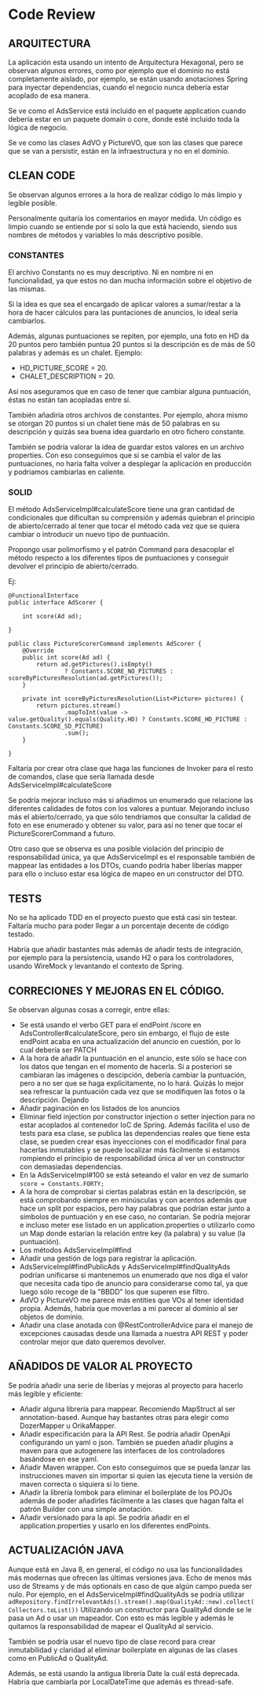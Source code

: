 # Code Review

## ARQUITECTURA

La aplicación esta usando un intento de Arquitectura Hexagonal, pero se observan algunos errores, como por ejemplo que el dominio no está completamente aislado, por ejemplo, se están usando anotaciones Spring para inyectar dependencias, cuando el negocio nunca debería estar acoplado de esa manera.

Se ve como el AdsService está incluido en el paquete application cuando debería estar en un paquete domain o core, donde esté incluído toda la lógica de negocio.

Se ve como las clases AdVO y PictureVO, que son las clases que parece que se van a persistir, están en la infraestructura y no en el dominio.

## CLEAN CODE

Se observan algunos errores a la hora de realizar código lo más limpio y legible posible.

Personalmente quitaría los comentarios en mayor medida. Un código es limpio cuando se entiende por si solo la que está haciendo, siendo sus nombres de métodos y variables lo más descriptivo posible.

### CONSTANTES

El archivo Constants no es muy descriptivo. Ni en nombre ni en funcionalidad, ya que estos no dan mucha información sobre el objetivo de las mismas.

Si la idea es que sea el encargado de aplicar valores a sumar/restar a la hora de hacer cálculos para las puntaciones de anuncios, lo ideal sería cambiarlos.

Además, algunas puntuaciones se repiten, por ejemplo, una foto en HD da 20 puntos pero también puntua 20 puntos si la descripción es de más de 50 palabras y además es un chalet. Ejemplo:
  * HD_PICTURE_SCORE = 20.
  * CHALET_DESCRIPTION = 20.

Así nos aseguramos que en caso de tener que cambiar alguna puntuación, éstas no están tan acopladas entre sí.

También añadiría otros archivos de constantes. Por ejemplo, ahora mismo se otorgan 20 puntos si un chalet tiene más de 50 palabras en su descripción y quizás sea buena idea guardarlo en otro fichero constante.

También se podría valorar la idea de guardar estos valores en un archivo properties. Con eso conseguimos que si se cambia el valor de las puntuaciones, no haría falta volver a desplegar la aplicación en producción y podriamos cambiarlas en caliente.

### SOLID

El método AdsServiceImpl#calculateScore tiene una gran cantidad de condicionales que dificultan su comprensión y además quiebran el principio de abierto/cerrado al tener que tocar el método cada vez que se quiera cambiar o introducir un nuevo tipo de puntuación.

Propongo usar polimorfismo y el patrón Command para desacoplar el método respecto a los diferentes tipos de puntuaciones y conseguir devolver el principio de abierto/cerrado.

Ej:
```
@FunctionalInterface
public interface AdScorer {

    int score(Ad ad);

}
```
```
public class PictureScorerCommand implements AdScorer {
    @Override
    public int score(Ad ad) {
        return ad.getPictures().isEmpty()
                ? Constants.SCORE_NO_PICTURES : scoreByPicturesResolution(ad.getPictures());
    }

    private int scoreByPicturesResolution(List<Picture> pictures) {
        return pictures.stream()
                .mapToInt(value -> value.getQuality().equals(Quality.HD) ? Constants.SCORE_HD_PICTURE : Constants.SCORE_SD_PICTURE)
                .sum();
    }

}
```

Faltaría por crear otra clase que haga las funciones de Invoker para el resto de comandos, clase que sería llamada desde AdsServiceImpl#calculateScore

Se podría mejorar incluso más si añadimos un enumerado que relacione las diferentes calidades de fotos con los valores a puntuar. Mejorando incluso más el abierto/cerrado, ya que sólo tendriamos que consultar la calidad de foto en ese enumerado y obtener su valor, para así no tener que tocar el PictureScorerCommand a futuro.

Otro caso que se observa es una posible violación del principio de responsabilidad única, ya que AdsServiceImpl es el responsable también de mappear las entidades a los DTOs, cuando podría haber liberías mapper para ello o incluso estar esa lógica de mapeo en un constructor del DTO.

## TESTS

No se ha aplicado TDD en el proyecto puesto que está casi sin testear. Faltaría mucho para poder llegar a un porcentaje decente de código testado. 

Habría que añadir bastantes más además de añadir tests de integración, por ejemplo para la persistencia, usando H2 o para los controladores, usando WireMock y levantando el contexto de Spring.

## CORRECIONES Y MEJORAS EN EL CÓDIGO.
Se observan algunas cosas a corregir, entre ellas:
- Se está usando el verbo GET para el endPoint /score en AdsController#calculateScore, pero sin embargo, el flujo de este endPoint acaba en una actualización del anuncio en cuestión, por lo cual debería ser PATCH
- A la hora de añadir la puntuación en el anuncio, este sólo se hace con los datos que tengan en el momento de hacerla. Si a posteriori se cambiaran las imágenes o descipción, debería cambiar la puntuación, pero a no ser que se haga explicitamente, no lo hará. Quizás lo mejor sea refrescar la puntuación cada vez que se modifiquen las fotos o la descripción. Dejando 
- Añadir paginación en los listados de los anuncios
- Eliminar field injection por constructor injection o setter injection para no estar acoplados al contenedor IoC de Spring. Además facilita el uso de tests para esa clase, se publica las dependencias reales que tiene esta clase, se pueden crear esas inyecciones con el modificador final para hacerlas inmutables y se puede localizar más fácilmente si estamos rompiendo el principio de responsabilidad única al ver un constructor con demasiadas dependencias.
- En la AdsServiceImpl#100 se está seteando el valor en vez de sumarlo `score = Constants.FORTY;`
- A la hora de comprobar si ciertas palabras están en la descripción, se está comprobando siempre en minúsculas y con acentos además que hace un split por espacios, pero hay palabras que podrían estar junto a símbolos de puntuación y en ese caso, no contarían. Se podría mejorar e incluso meter ese listado en un application.properties o utilizarlo como un Map donde estarían la relación entre key (la palabra) y su value (la puntuación).
- Los métodos AdsServiceImpl#find
- Añadir una gestión de logs para registrar la aplicación.
- AdsServiceImpl#findPublicAds y AdsServiceImpl#findQualityAds podrían unificarse si mantenemos un enumerado que nos diga el valor que necesita cada tipo de anuncio para considerarse como tal, ya que luego sólo recoge de la "BBDD" los que superen ese filtro.
- AdVO y PictureVO me parece más entities que VOs al tener identidad propia. Además, habría que moverlas a mi parecer al dominio al ser objetos de dominio.
- Añadir una clase anotada con @RestControllerAdvice para el manejo de excepciones causadas desde una llamada a nuestra API REST y poder controlar mejor que dato queremos devolver.

## AÑADIDOS DE VALOR AL PROYECTO
Se podría añadir una serie de liberías y mejoras al proyecto para hacerlo más legible y eficiente:
  * Añadir alguna librería para mappear. Recomiendo MapStruct al ser annotation-based. Aunque hay bastantes otras para elegir como DozerMapper u OrikaMapper.
  * Añadir especificación para la API Rest. Se podría añadir OpenApi configurando un yaml o json. También se pueden añadir plugins a maven para que autogenere las interfaces de los controladores basándose en ese yaml.
  * Añadir Maven wrapper. Con esto conseguimos que se pueda lanzar las instrucciones maven sin importar si quien las ejecuta tiene la versión de maven correcta o siquiera si lo tiene.
  * Añadir la librería lombok para eliminar el boilerplate de los POJOs además de poder añadirles fácilmente a las clases que hagan falta el patrón Builder con una simple anotación.
  * Añadir versionado para la api. Se podría añadir en el application.properties y usarlo en los diferentes endPoints.

## ACTUALIZACIÓN JAVA
Aunque está en Java 8, en general, el código no usa las funcionalidades más modernas que ofrecen las últimas versiones java. Echo de menos más uso de Streams y de más optionals en caso de que algún campo pueda ser nulo. Por ejemplo, en el AdsServiceImpl#findQualityAds se podría utilizar
`adRepository.findIrrelevantAds().stream().map(QualityAd::new).collect(Collectors.toList())` Utilizando un constructor para QualityAd donde se le pasa un Ad o usar un mapeador. Con esto es más legible y además le quitamos la responsabilidad de mapear el QualityAd al servicio.

También se podría usar el nuevo tipo de clase record para crear inmutabilidad y claridad al eliminar boilerplate en algunas de las clases como en PublicAd o QualityAd.

Además, se está usando la antigua librería Date la cuál está deprecada. Habría que cambiarla por LocalDateTime que además es thread-safe.



